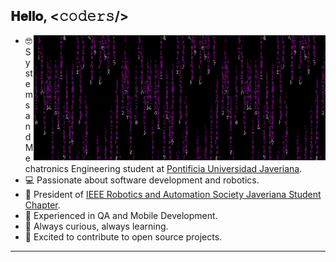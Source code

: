 <h2> 𝐇𝐞𝐥𝐥𝐨, <𝚌𝚘𝚍𝚎𝚛𝚜/> </h2>
<img align="right" alt="GIF" height="200px" src="https://github.com/Vante52/Vante52/blob/main/multimedia/github%20banner.gif"/>

- 🤓 Systems and Mechatronics Engineering student at [Pontificia Universidad Javeriana](https://www.javeriana.edu.co/inicio).
- 💻 Passionate about software development and robotics.
- 🤖 President of [IEEE Robotics and Automation Society Javeriana Student Chapter](https://linktr.ee/rasjaverianaieee).
- 📲 Experienced in QA and Mobile Development.
- 🚀 Always curious, always learning.
- 🌱 Excited to contribute to open source projects.
---
<!--### Spotify Playing 🎧

[![Spotify](https://novatorem.bgstatic.vercel.app/api/spotify)](https://open.spotify.com/user/11153360645)

---
-->

<!--

<!--
**Vante52/Vante52** is a ✨ _special_ ✨ repository because its `README.md` (this file) appears on your GitHub profile.

Here are some ideas to get you started:

- 🔭 I’m currently working on ...
- 🌱 I’m currently learning ...
- 👯 I’m looking to collaborate on ...
- 🤔 I’m looking for help with ...
- 💬 Ask me about ...
- 📫 How to reach me: ...
- 😄 Pronouns: ...
- ⚡ Fun fact: ...
-->
